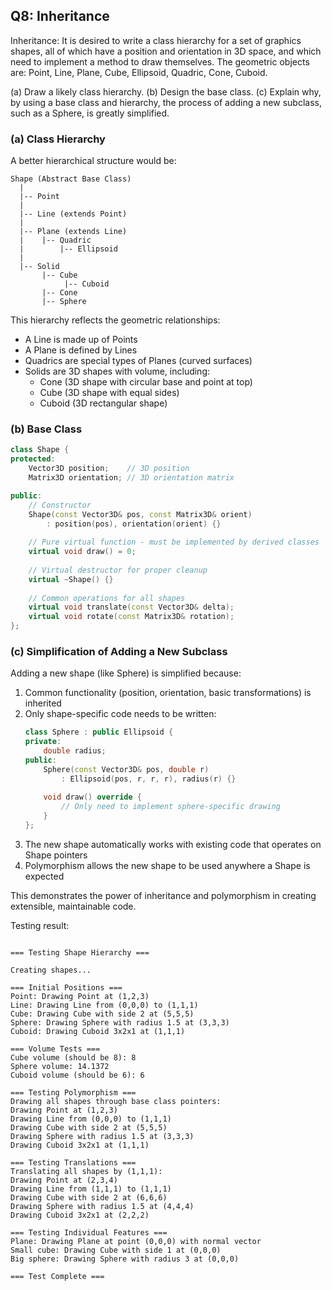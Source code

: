## Q8: Inheritance

Inheritance: It is desired to write a class hierarchy for a set of graphics shapes, all of which have a position and orientation in 3D space, and which need to implement a method to draw themselves. The geometric objects are: Point, Line, Plane, Cube, Ellipsoid, Quadric, Cone, Cuboid.

(a) Draw a likely class hierarchy.
(b) Design the base class.
(c) Explain why, by using a base class and hierarchy, the process of adding a new subclass, such as a Sphere, is greatly simplified.

### (a) Class Hierarchy

A better hierarchical structure would be:

```
Shape (Abstract Base Class)
  |
  |-- Point
  |
  |-- Line (extends Point)
  |
  |-- Plane (extends Line)
  |    |-- Quadric
  |        |-- Ellipsoid
  |
  |-- Solid
       |-- Cube
            |-- Cuboid
       |-- Cone
       |-- Sphere
```

This hierarchy reflects the geometric relationships:
- A Line is made up of Points
- A Plane is defined by Lines
- Quadrics are special types of Planes (curved surfaces)
- Solids are 3D shapes with volume, including:
  - Cone (3D shape with circular base and point at top)
  - Cube (3D shape with equal sides)
  - Cuboid (3D rectangular shape)

### (b) Base Class

```cpp
class Shape {
protected:
    Vector3D position;    // 3D position
    Matrix3D orientation; // 3D orientation matrix

public:
    // Constructor
    Shape(const Vector3D& pos, const Matrix3D& orient) 
        : position(pos), orientation(orient) {}
    
    // Pure virtual function - must be implemented by derived classes
    virtual void draw() = 0;
    
    // Virtual destructor for proper cleanup
    virtual ~Shape() {}
    
    // Common operations for all shapes
    virtual void translate(const Vector3D& delta);
    virtual void rotate(const Matrix3D& rotation);
};
```

### (c) Simplification of Adding a New Subclass

Adding a new shape (like Sphere) is simplified because:
1. Common functionality (position, orientation, basic transformations) is inherited
2. Only shape-specific code needs to be written:
   ```cpp
   class Sphere : public Ellipsoid {
   private:
       double radius;
   public:
       Sphere(const Vector3D& pos, double r) 
           : Ellipsoid(pos, r, r, r), radius(r) {}
       
       void draw() override {
           // Only need to implement sphere-specific drawing
       }
   };
   ```
3. The new shape automatically works with existing code that operates on Shape pointers
4. Polymorphism allows the new shape to be used anywhere a Shape is expected

This demonstrates the power of inheritance and polymorphism in creating extensible, maintainable code.    


Testing result:

```

=== Testing Shape Hierarchy ===

Creating shapes...

=== Initial Positions ===
Point: Drawing Point at (1,2,3)
Line: Drawing Line from (0,0,0) to (1,1,1)
Cube: Drawing Cube with side 2 at (5,5,5)
Sphere: Drawing Sphere with radius 1.5 at (3,3,3)
Cuboid: Drawing Cuboid 3x2x1 at (1,1,1)

=== Volume Tests ===
Cube volume (should be 8): 8
Sphere volume: 14.1372
Cuboid volume (should be 6): 6

=== Testing Polymorphism ===
Drawing all shapes through base class pointers:
Drawing Point at (1,2,3)
Drawing Line from (0,0,0) to (1,1,1)
Drawing Cube with side 2 at (5,5,5)
Drawing Sphere with radius 1.5 at (3,3,3)
Drawing Cuboid 3x2x1 at (1,1,1)

=== Testing Translations ===
Translating all shapes by (1,1,1):
Drawing Point at (2,3,4)
Drawing Line from (1,1,1) to (1,1,1)
Drawing Cube with side 2 at (6,6,6)
Drawing Sphere with radius 1.5 at (4,4,4)
Drawing Cuboid 3x2x1 at (2,2,2)

=== Testing Individual Features ===
Plane: Drawing Plane at point (0,0,0) with normal vector
Small cube: Drawing Cube with side 1 at (0,0,0)
Big sphere: Drawing Sphere with radius 3 at (0,0,0)

=== Test Complete ===
```
